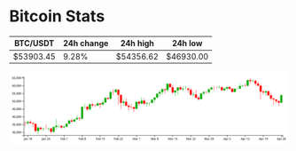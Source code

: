 # Bitcoin Stats

BTC/USDT|24h change|24h high|24h low|
|---|---|---|---|
|$53903.45|9.28%|$54356.62|$46930.00|

<img src="./chart.svg">
